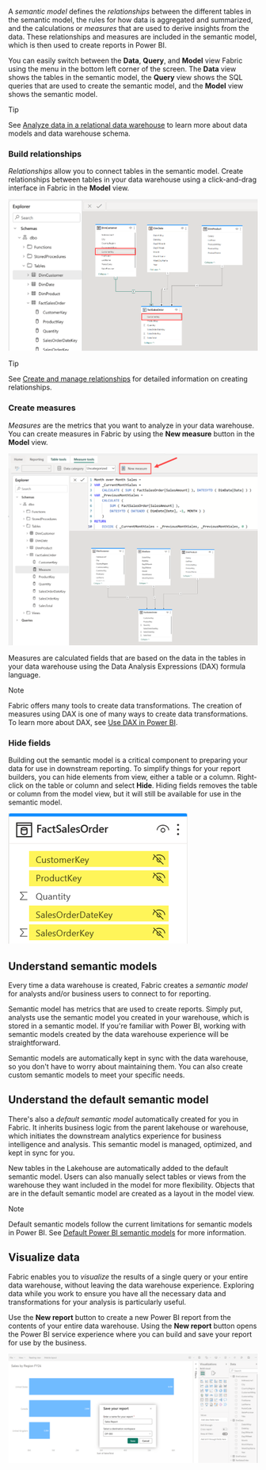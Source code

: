A *semantic model* defines the *relationships* between the different tables in the semantic model, the rules for how data is aggregated and summarized, and the calculations or *measures* that are used to derive insights from the data. These relationships and measures are included in the semantic model, which is then used to create reports in Power BI.

You can easily switch between the **Data**, **Query**, and **Model** view Fabric using the menu in the bottom left corner of the screen. The **Data** view shows the tables in the semantic model, the **Query** view shows the SQL queries that are used to create the semantic model, and the **Model** view shows the semantic model.

> [!TIP]
> See [Analyze data in a relational data warehouse](/training/modules/design-multidimensional-schema-to-optimize-analytical-workloads/) to learn more about data models and data warehouse schema.

### Build relationships

*Relationships* allow you to connect tables in the semantic model. Create relationships between tables in your data warehouse using a click-and-drag interface in Fabric in the **Model** view.

![Screenshot of the model view in Fabric displaying relationships between a fact table and three dimension tables.](../media/create-relationships.png)

>[!TIP]
>See [Create and manage relationships](/power-bi/transform-model/desktop-create-and-manage-relationships) for detailed information on creating relationships.

### Create measures

*Measures* are the metrics that you want to analyze in your data warehouse. You can create measures in Fabric by using the **New measure** button in the **Model** view.

![Screenshot of the model view in Fabric displaying the new measure button and a draft measure being written for month over month sales.](../media/create-measure.png)

Measures are calculated fields that are based on the data in the tables in your data warehouse using the Data Analysis Expressions (DAX) formula language.

>[!NOTE]
>Fabric offers many tools to create data transformations. The creation of measures using DAX is one of many ways to create data transformations. To learn more about DAX, see [Use DAX in Power BI](/training/paths/dax-power-bi/).

### Hide fields

Building out the semantic model is a critical component to preparing your data for use in downstream reporting.  To simplify things for your report builders, you can hide elements from view, either a table or a column. Right-click on the table or column and select **Hide**.  Hiding fields removes the table or column from the model view, but it will still be available for use in the semantic model.

![Screenshot of the FactSalesOrder table with hidden fields highlighted in yellow.](../media/hide-fields.png)

## Understand semantic models

Every time a data warehouse is created, Fabric creates a *semantic model* for analysts and/or business users to connect to for reporting.

Semantic model has metrics that are used to create reports. Simply put, analysts use the semantic model you created in your warehouse, which is stored in a semantic model. If you're familiar with Power BI, working with semantic models created by the data warehouse experience will be straightforward.

Semantic models are automatically kept in sync with the data warehouse, so you don't have to worry about maintaining them. You can also create custom semantic models to meet your specific needs.

## Understand the default semantic model

There's also a *default semantic model* automatically created for you in Fabric. It inherits business logic from the parent lakehouse or warehouse, which initiates the downstream analytics experience for business intelligence and analysis. This semantic model is managed, optimized, and kept in sync for you.

New tables in the Lakehouse are automatically added to the default semantic model. Users can also manually select tables or views from the warehouse they want included in the model for more flexibility. Objects that are in the default semantic model are created as a layout in the model view.

> [!NOTE]
> Default semantic models follow the current limitations for semantic models in Power BI. See [Default Power BI semantic models](/fabric/data-warehouse/limitations) for more information.

## Visualize data

Fabric enables you to *visualize* the results of a single query or your entire data warehouse, without leaving the data warehouse experience. Exploring data while you work to ensure you have all the necessary data and transformations for your analysis is particularly useful.

Use the **New report** button to create a new Power BI report from the contents of your entire data warehouse. Using the **New report** button opens the Power BI service experience where you can build and save your report for use by the business.

![Screenshot of a Power BI report.](../media/sales-report.png)

